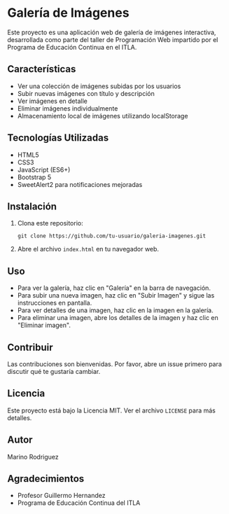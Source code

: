 # Galería de Imágenes

Este proyecto es una aplicación web de galería de imágenes interactiva, desarrollada como parte del taller de Programación Web impartido por el Programa de Educación Continua en el ITLA.

## Características

- Ver una colección de imágenes subidas por los usuarios
- Subir nuevas imágenes con título y descripción
- Ver imágenes en detalle
- Eliminar imágenes individualmente
- Almacenamiento local de imágenes utilizando localStorage

## Tecnologías Utilizadas

- HTML5
- CSS3
- JavaScript (ES6+)
- Bootstrap 5
- SweetAlert2 para notificaciones mejoradas

## Instalación

1. Clona este repositorio:
   ```
   git clone https://github.com/tu-usuario/galeria-imagenes.git
   ```
2. Abre el archivo `index.html` en tu navegador web.

## Uso

- Para ver la galería, haz clic en "Galería" en la barra de navegación.
- Para subir una nueva imagen, haz clic en "Subir Imagen" y sigue las instrucciones en pantalla.
- Para ver detalles de una imagen, haz clic en la imagen en la galería.
- Para eliminar una imagen, abre los detalles de la imagen y haz clic en "Eliminar imagen".

## Contribuir

Las contribuciones son bienvenidas. Por favor, abre un issue primero para discutir qué te gustaría cambiar.

## Licencia

Este proyecto está bajo la Licencia MIT. Ver el archivo `LICENSE` para más detalles.

## Autor

Marino Rodriguez

## Agradecimientos

- Profesor Guillermo Hernandez
- Programa de Educación Continua del ITLA
